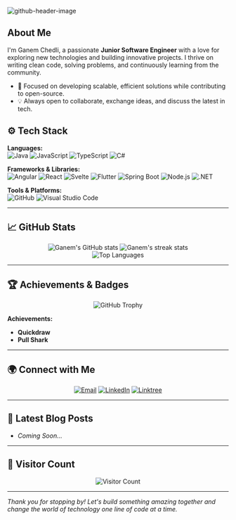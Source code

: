 ![github-header-image](https://github.com/user-attachments/assets/26bcb18e-4f0d-4d00-871b-0855dd9466ab)

## About Me

I'm Ganem Chedli, a passionate **Junior Software Engineer** with a love for exploring new technologies and building innovative projects. I thrive on writing clean code, solving problems, and continuously learning from the community.

- 🎯 Focused on developing scalable, efficient solutions while contributing to open-source.
- 💡 Always open to collaborate, exchange ideas, and discuss the latest in tech.

## ⚙️ Tech Stack

**Languages:**  
![Java](https://img.shields.io/badge/Java-%23ED8B00.svg?style=for-the-badge&logo=java&logoColor=white)
![JavaScript](https://img.shields.io/badge/JavaScript-%23F7DF1E.svg?style=for-the-badge&logo=javascript&logoColor=black)
![TypeScript](https://img.shields.io/badge/TypeScript-%23007ACC.svg?style=for-the-badge&logo=typescript&logoColor=white)
![C#](https://img.shields.io/badge/C%23-%23239120.svg?style=for-the-badge&logo=csharp&logoColor=white)

**Frameworks & Libraries:**  
![Angular](https://img.shields.io/badge/Angular-%23DD0031.svg?style=for-the-badge&logo=angular&logoColor=white)
![React](https://img.shields.io/badge/React-20232A?style=for-the-badge&logo=react&logoColor=61DAFB)
![Svelte](https://img.shields.io/badge/Svelte-FF3E00?style=for-the-badge&logo=svelte&logoColor=white)
![Flutter](https://img.shields.io/badge/Flutter-02569B?style=for-the-badge&logo=flutter&logoColor=white)
![Spring Boot](https://img.shields.io/badge/Spring_Boot-6DB33F?style=for-the-badge&logo=spring-boot&logoColor=white)
![Node.js](https://img.shields.io/badge/Node.js-339933?style=for-the-badge&logo=nodedotjs&logoColor=white)
![.NET](https://img.shields.io/badge/.NET-512BD4?style=for-the-badge&logo=.net&logoColor=white)

**Tools & Platforms:**  
![GitHub](https://img.shields.io/badge/GitHub-181717?style=for-the-badge&logo=github&logoColor=white)
![Visual Studio Code](https://img.shields.io/badge/VS_Code-007ACC?style=for-the-badge&logo=visual-studio-code&logoColor=white)

---

## 📈 GitHub Stats

<div align="center">
  <img src="https://github-readme-stats.vercel.app/api?username=ganemchedli&show_icons=true&theme=radical&count_private=true" alt="Ganem's GitHub stats" />
  <img src="https://github-readme-streak-stats.herokuapp.com/?user=ganemchedli&theme=radical" alt="Ganem's streak stats" />
</div>

<div align="center">
  <img src="https://github-readme-stats.vercel.app/api/top-langs/?username=ganemchedli&layout=compact&theme=radical" alt="Top Languages" />
</div>

---

## 🏆 Achievements & Badges

<div align="center">
  <img src="https://github-profile-trophy.vercel.app/?username=ganemchedli&theme=radical" alt="GitHub Trophy" />
</div>

**Achievements:**
- **Quickdraw**
- **Pull Shark**

---

## 🌍 Connect with Me

<div align="center">
  <a href="mailto:ganemchedli@gmail.com"><img src="https://img.shields.io/badge/Email-ganemchedli@gmail.com-c14438?style=for-the-badge&logo=Gmail&logoColor=white" alt="Email" /></a>
  <a href="https://www.linkedin.com/in/ganem-chedli-8171b3186/"><img src="https://img.shields.io/badge/LinkedIn-Connect-blue?style=for-the-badge&logo=linkedin" alt="LinkedIn" /></a>
  <a href="https://linktr.ee/ganemchedli"><img src="https://img.shields.io/badge/Linktree-Follow-1DA1F2?style=for-the-badge&logo=linktree" alt="Linktree" /></a>
</div>

---

## 📝 Latest Blog Posts

<!-- BLOG-POST-LIST:START -->
- *Coming Soon...*
<!-- BLOG-POST-LIST:END -->

---

## 👀 Visitor Count

<div align="center">
  <img src="https://profile-counter.glitch.me/ganemchedli/count.svg" alt="Visitor Count" />
</div>

---

*Thank you for stopping by! Let's build something amazing together and change the world of technology one line of code at a time.*
